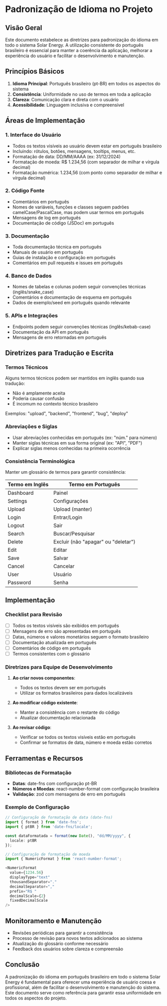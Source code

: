 
# Padronização de Idioma no Projeto

## Visão Geral

Este documento estabelece as diretrizes para padronização do idioma em todo o sistema Solar Energy. A utilização consistente do português brasileiro é essencial para manter a coerência da aplicação, melhorar a experiência do usuário e facilitar o desenvolvimento e manutenção.

## Princípios Básicos

1. **Idioma Principal**: Português brasileiro (pt-BR) em todos os aspectos do sistema
2. **Consistência**: Uniformidade no uso de termos em toda a aplicação
3. **Clareza**: Comunicação clara e direta com o usuário
4. **Acessibilidade**: Linguagem inclusiva e compreensível

## Áreas de Implementação

### 1. Interface do Usuário

- Todos os textos visíveis ao usuário devem estar em português brasileiro
- Incluindo: rótulos, botões, mensagens, tooltips, menus, etc.
- Formatação de data: DD/MM/AAAA (ex: 31/12/2024)
- Formatação de moeda: R$ 1.234,56 (com separador de milhar e vírgula decimal)
- Formatação numérica: 1.234,56 (com ponto como separador de milhar e vírgula decimal)

### 2. Código Fonte

- Comentários em português
- Nomes de variáveis, funções e classes seguem padrões camelCase/PascalCase, mas podem usar termos em português
- Mensagens de log em português
- Documentação de código (JSDoc) em português

### 3. Documentação

- Toda documentação técnica em português
- Manuais de usuário em português
- Guias de instalação e configuração em português
- Comentários em pull requests e issues em português

### 4. Banco de Dados

- Nomes de tabelas e colunas podem seguir convenções técnicas (inglês/snake_case)
- Comentários e documentação de esquema em português
- Dados de exemplo/seed em português quando relevante

### 5. APIs e Integrações

- Endpoints podem seguir convenções técnicas (inglês/kebab-case)
- Documentação da API em português
- Mensagens de erro retornadas em português

## Diretrizes para Tradução e Escrita

### Termos Técnicos

Alguns termos técnicos podem ser mantidos em inglês quando sua tradução:
- Não é amplamente aceita
- Poderia causar confusão
- É incomum no contexto técnico brasileiro

Exemplos: "upload", "backend", "frontend", "bug", "deploy"

### Abreviações e Siglas

- Usar abreviações conhecidas em português (ex: "núm." para número)
- Manter siglas técnicas em sua forma original (ex: "API", "PDF")
- Explicar siglas menos conhecidas na primeira ocorrência

### Consistência Terminológica

Manter um glossário de termos para garantir consistência:

| Termo em Inglês | Termo em Português |
|-----------------|-------------------|
| Dashboard | Painel |
| Settings | Configurações |
| Upload | Upload (manter) |
| Login | Entrar/Login |
| Logout | Sair |
| Search | Buscar/Pesquisar |
| Delete | Excluir (não "apagar" ou "deletar") |
| Edit | Editar |
| Save | Salvar |
| Cancel | Cancelar |
| User | Usuário |
| Password | Senha |

## Implementação

### Checklist para Revisão

- [ ] Todos os textos visíveis são exibidos em português
- [ ] Mensagens de erro são apresentadas em português
- [ ] Datas, números e valores monetários seguem o formato brasileiro
- [ ] Documentação atualizada em português
- [ ] Comentários de código em português
- [ ] Termos consistentes com o glossário

### Diretrizes para Equipe de Desenvolvimento

1. **Ao criar novos componentes**:
   - Todos os textos devem ser em português
   - Utilizar os formatos brasileiros para dados localizáveis

2. **Ao modificar código existente**:
   - Manter a consistência com o restante do código
   - Atualizar documentação relacionada

3. **Ao revisar código**:
   - Verificar se todos os textos visíveis estão em português
   - Confirmar se formatos de data, número e moeda estão corretos

## Ferramentas e Recursos

### Bibliotecas de Formatação

- **Datas**: date-fns com configuração pt-BR
- **Números e Moedas**: react-number-format com configuração brasileira
- **Validação**: zod com mensagens de erro em português

### Exemplo de Configuração

```typescript
// Configuração de formatação de data (date-fns)
import { format } from 'date-fns';
import { ptBR } from 'date-fns/locale';

const dataFormatada = format(new Date(), "dd/MM/yyyy", {
  locale: ptBR
});

// Configuração de formatação de moeda
import { NumericFormat } from 'react-number-format';

<NumericFormat
  value={1234.56}
  displayType="text"
  thousandSeparator="."
  decimalSeparator=","
  prefix="R$ "
  decimalScale={2}
  fixedDecimalScale
/>
```

## Monitoramento e Manutenção

- Revisões periódicas para garantir a consistência
- Processo de revisão para novos textos adicionados ao sistema
- Atualização do glossário conforme necessário
- Feedback dos usuários sobre clareza e compreensão

## Conclusão

A padronização do idioma em português brasileiro em todo o sistema Solar Energy é fundamental para oferecer uma experiência de usuário coesa e profissional, além de facilitar o desenvolvimento e manutenção do sistema. Este documento serve como referência para garantir essa uniformidade em todos os aspectos do projeto.
